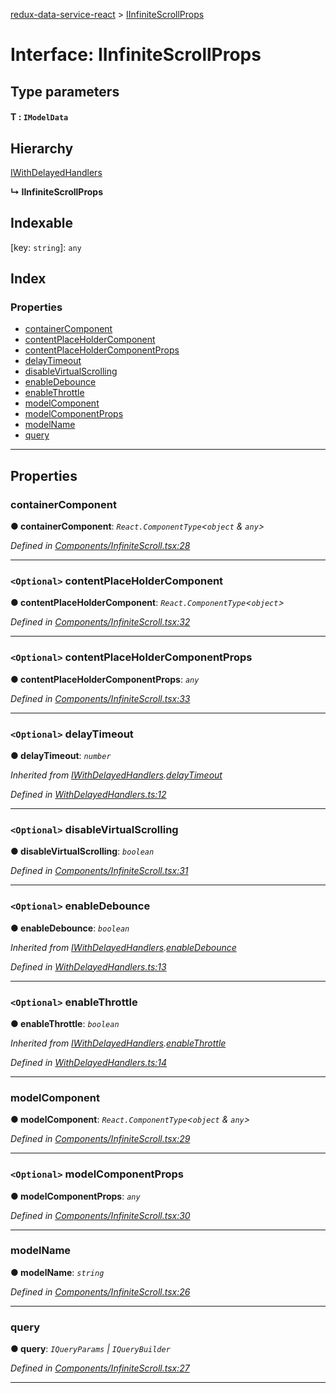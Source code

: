 [redux-data-service-react](../README.md) > [IInfiniteScrollProps](../interfaces/iinfinitescrollprops.md)

# Interface: IInfiniteScrollProps

## Type parameters
#### T :  `IModelData`
## Hierarchy

 [IWithDelayedHandlers](iwithdelayedhandlers.md)

**↳ IInfiniteScrollProps**

## Indexable

\[key: `string`\]:&nbsp;`any`
## Index

### Properties

* [containerComponent](iinfinitescrollprops.md#containercomponent)
* [contentPlaceHolderComponent](iinfinitescrollprops.md#contentplaceholdercomponent)
* [contentPlaceHolderComponentProps](iinfinitescrollprops.md#contentplaceholdercomponentprops)
* [delayTimeout](iinfinitescrollprops.md#delaytimeout)
* [disableVirtualScrolling](iinfinitescrollprops.md#disablevirtualscrolling)
* [enableDebounce](iinfinitescrollprops.md#enabledebounce)
* [enableThrottle](iinfinitescrollprops.md#enablethrottle)
* [modelComponent](iinfinitescrollprops.md#modelcomponent)
* [modelComponentProps](iinfinitescrollprops.md#modelcomponentprops)
* [modelName](iinfinitescrollprops.md#modelname)
* [query](iinfinitescrollprops.md#query)

---

## Properties

<a id="containercomponent"></a>

###  containerComponent

**● containerComponent**: *`React.ComponentType`<`object` & `any`>*

*Defined in [Components/InfiniteScroll.tsx:28](https://github.com/Rediker-Software/redux-data-service-react/blob/18e2d42/src/Components/InfiniteScroll.tsx#L28)*

___
<a id="contentplaceholdercomponent"></a>

### `<Optional>` contentPlaceHolderComponent

**● contentPlaceHolderComponent**: *`React.ComponentType`<`object`>*

*Defined in [Components/InfiniteScroll.tsx:32](https://github.com/Rediker-Software/redux-data-service-react/blob/18e2d42/src/Components/InfiniteScroll.tsx#L32)*

___
<a id="contentplaceholdercomponentprops"></a>

### `<Optional>` contentPlaceHolderComponentProps

**● contentPlaceHolderComponentProps**: *`any`*

*Defined in [Components/InfiniteScroll.tsx:33](https://github.com/Rediker-Software/redux-data-service-react/blob/18e2d42/src/Components/InfiniteScroll.tsx#L33)*

___
<a id="delaytimeout"></a>

### `<Optional>` delayTimeout

**● delayTimeout**: *`number`*

*Inherited from [IWithDelayedHandlers](iwithdelayedhandlers.md).[delayTimeout](iwithdelayedhandlers.md#delaytimeout)*

*Defined in [WithDelayedHandlers.ts:12](https://github.com/Rediker-Software/redux-data-service-react/blob/18e2d42/src/WithDelayedHandlers.ts#L12)*

___
<a id="disablevirtualscrolling"></a>

### `<Optional>` disableVirtualScrolling

**● disableVirtualScrolling**: *`boolean`*

*Defined in [Components/InfiniteScroll.tsx:31](https://github.com/Rediker-Software/redux-data-service-react/blob/18e2d42/src/Components/InfiniteScroll.tsx#L31)*

___
<a id="enabledebounce"></a>

### `<Optional>` enableDebounce

**● enableDebounce**: *`boolean`*

*Inherited from [IWithDelayedHandlers](iwithdelayedhandlers.md).[enableDebounce](iwithdelayedhandlers.md#enabledebounce)*

*Defined in [WithDelayedHandlers.ts:13](https://github.com/Rediker-Software/redux-data-service-react/blob/18e2d42/src/WithDelayedHandlers.ts#L13)*

___
<a id="enablethrottle"></a>

### `<Optional>` enableThrottle

**● enableThrottle**: *`boolean`*

*Inherited from [IWithDelayedHandlers](iwithdelayedhandlers.md).[enableThrottle](iwithdelayedhandlers.md#enablethrottle)*

*Defined in [WithDelayedHandlers.ts:14](https://github.com/Rediker-Software/redux-data-service-react/blob/18e2d42/src/WithDelayedHandlers.ts#L14)*

___
<a id="modelcomponent"></a>

###  modelComponent

**● modelComponent**: *`React.ComponentType`<`object` & `any`>*

*Defined in [Components/InfiniteScroll.tsx:29](https://github.com/Rediker-Software/redux-data-service-react/blob/18e2d42/src/Components/InfiniteScroll.tsx#L29)*

___
<a id="modelcomponentprops"></a>

### `<Optional>` modelComponentProps

**● modelComponentProps**: *`any`*

*Defined in [Components/InfiniteScroll.tsx:30](https://github.com/Rediker-Software/redux-data-service-react/blob/18e2d42/src/Components/InfiniteScroll.tsx#L30)*

___
<a id="modelname"></a>

###  modelName

**● modelName**: *`string`*

*Defined in [Components/InfiniteScroll.tsx:26](https://github.com/Rediker-Software/redux-data-service-react/blob/18e2d42/src/Components/InfiniteScroll.tsx#L26)*

___
<a id="query"></a>

###  query

**● query**: *`IQueryParams` \| `IQueryBuilder`*

*Defined in [Components/InfiniteScroll.tsx:27](https://github.com/Rediker-Software/redux-data-service-react/blob/18e2d42/src/Components/InfiniteScroll.tsx#L27)*

___


